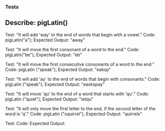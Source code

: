 ### Tests
## Describe: pigLatin()

Test: "It will add 'way' to the end of words that begin with a vowel."
Code: pigLatin("a");
Expected Output: "away"

Test: "It will move the first consonant of a word to the end."
Code: pigLatin("be");
Expected Output: "eb"

Test: "It will move the first consecutive consonants of a word to the end."
Code: pigLatin ("speak");
Expected Output: "eaksp"

Test: "It will add 'ay' to the end of words that begin with consonants."
Code: pigLatin ("speak");
Expected Output: "easkspay"

Test: "It will move 'qu' to the end of a word that starts with 'qu'."
Code: pigLatin ("quiet");
Expected Output: "ietqu"

Test: "It will only move the first letter to the end, if the second letter of the word is 'q'."
Code: pigLatin ("squirrel");
Expected Output: "quirrels"

Test:
Code:
Expected Output: